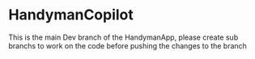 # HandymanCopilot

This is the main Dev branch of the HandymanApp, please create sub branchs to work on the code before pushing the changes to the branch
